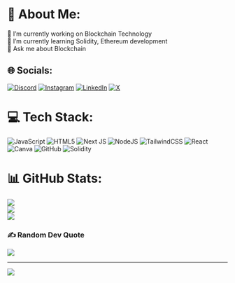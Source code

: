 # 💫 About Me:
🔭 I’m currently working on Blockchain Technology<br>🌱 I’m currently learning Solidity, Ethereum development<br>💬 Ask me about Blockchain


## 🌐 Socials:
[![Discord](https://img.shields.io/badge/Discord-%237289DA.svg?logo=discord&logoColor=white)](https://discord.gg/1167111970831478827) [![Instagram](https://img.shields.io/badge/Instagram-%23E4405F.svg?logo=Instagram&logoColor=white)](https://instagram.com/0xhaider) [![LinkedIn](https://img.shields.io/badge/LinkedIn-%230077B5.svg?logo=linkedin&logoColor=white)](https://linkedin.com/in/arulselvan-m72) [![X](https://img.shields.io/badge/X-black.svg?logo=X&logoColor=white)](https://x.com/Oxhaider) 

# 💻 Tech Stack:
![JavaScript](https://img.shields.io/badge/javascript-%23323330.svg?style=for-the-badge&logo=javascript&logoColor=%23F7DF1E) ![HTML5](https://img.shields.io/badge/html5-%23E34F26.svg?style=for-the-badge&logo=html5&logoColor=white) ![Next JS](https://img.shields.io/badge/Next-black?style=for-the-badge&logo=next.js&logoColor=white) ![NodeJS](https://img.shields.io/badge/node.js-6DA55F?style=for-the-badge&logo=node.js&logoColor=white) ![TailwindCSS](https://img.shields.io/badge/tailwindcss-%2338B2AC.svg?style=for-the-badge&logo=tailwind-css&logoColor=white) ![React](https://img.shields.io/badge/react-%2320232a.svg?style=for-the-badge&logo=react&logoColor=%2361DAFB) ![Canva](https://img.shields.io/badge/Canva-%2300C4CC.svg?style=for-the-badge&logo=Canva&logoColor=white) ![GitHub](https://img.shields.io/badge/github-%23121011.svg?style=for-the-badge&logo=github&logoColor=white) ![Solidity](https://img.shields.io/badge/Solidity-%23363636.svg?style=for-the-badge&logo=solidity&logoColor=white)
# 📊 GitHub Stats:
![](https://github-readme-stats.vercel.app/api?username=Arulselvan-65&theme=dark&hide_border=false&include_all_commits=false&count_private=false)<br/>
![](https://github-readme-streak-stats.herokuapp.com/?user=Arulselvan-65&theme=dark&hide_border=false)<br/>
![](https://github-readme-stats.vercel.app/api/top-langs/?username=Arulselvan-65&theme=dark&hide_border=false&include_all_commits=false&count_private=false&layout=compact)

### ✍️ Random Dev Quote
![](https://quotes-github-readme.vercel.app/api?type=horizontal&theme=radical)

---
[![](https://visitcount.itsvg.in/api?id=Arulselvan-65&icon=0&color=0)](https://visitcount.itsvg.in)

<!-- Proudly created with GPRM ( https://gprm.itsvg.in ) -->
